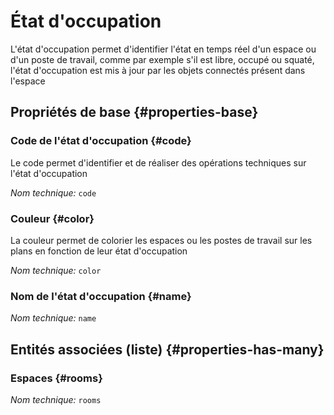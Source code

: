 # État d'occupation
<!--- THIS FILE IS GENERATED PLEASE DO NOT EDIT IT DIRECTLY --->

L'état d'occupation permet d'identifier l'état en temps réel d'un espace ou d'un poste de travail, comme par exemple s'il est libre, occupé ou squaté, l'état d'occupation est mis à jour par les objets connectés présent dans l'espace

## Propriétés de base {#properties-base}

### Code de l'état d'occupation {#code}

Le code permet d'identifier et de réaliser des opérations techniques sur l'état d'occupation

*Nom technique:* ```code```

### Couleur {#color}

La couleur permet de colorier les espaces ou les postes de travail sur les plans en fonction de leur état d'occupation

*Nom technique:* ```color```

### Nom de l'état d'occupation {#name}



*Nom technique:* ```name```




## Entités associées (liste) {#properties-has-many}

### Espaces {#rooms}



*Nom technique:* ```rooms```




